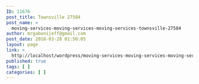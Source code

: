 ```yaml
---
ID: 11676
post_title: Townsville 27584
post_name: >
  moving-services-moving-services-moving-services-townsville-27584
author: mrgabonijeff@gmail.com
post_date: 2018-03-28 01:50:05
layout: page
link: >
  http://localhost/wordpress/moving-services-moving-services-moving-services-townsville-27584/
published: true
tags: [ ]
categories: [ ]
---
```

